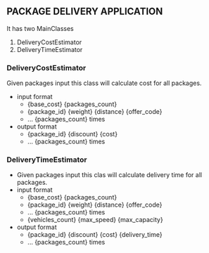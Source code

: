 ## PACKAGE DELIVERY APPLICATION

It has two MainClasses
1. DeliveryCostEstimator
2. DeliveryTimeEstimator

### DeliveryCostEstimator 

Given packages input this class will calculate cost for all packages.
* input format
  * {base_cost} {packages_count}
  * {package_id} {weight} {distance} {offer_code}
  * ... {packages_count} times
* output format
  * {package_id} {discount} {cost}
  * ... {packages_count} times

### DeliveryTimeEstimator
* Given packages input this clas will calculate delivery time for all packages.
* input format
  * {base_cost} {packages_count}
  * {package_id} {weight} {distance} {offer_code}
  * ... {packages_count} times
  * {vehicles_count} {max_speed} {max_capacity}
* output format
  * {package_id} {discount} {cost} {delivery_time}
  * ... {packages_count} times
